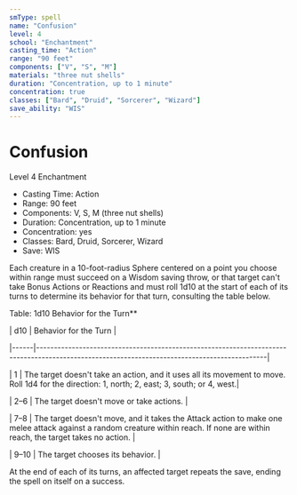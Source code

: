 ```yaml
---
smType: spell
name: "Confusion"
level: 4
school: "Enchantment"
casting_time: "Action"
range: "90 feet"
components: ["V", "S", "M"]
materials: "three nut shells"
duration: "Concentration, up to 1 minute"
concentration: true
classes: ["Bard", "Druid", "Sorcerer", "Wizard"]
save_ability: "WIS"
---
```


# Confusion
Level 4 Enchantment

- Casting Time: Action
- Range: 90 feet
- Components: V, S, M (three nut shells)
- Duration: Concentration, up to 1 minute
- Concentration: yes
- Classes: Bard, Druid, Sorcerer, Wizard
- Save: WIS

Each creature in a 10-foot-radius Sphere centered on a point you choose within range must succeed on a Wisdom saving throw, or that target can't take Bonus Actions or Reactions and must roll 1d10 at the start of each of its turns to determine its behavior for that turn, consulting the table below.

Table: 1d10 Behavior for the Turn**

| d10  | Behavior for the Turn                                                                                                                        |

|------|----------------------------------------------------------------------------------------------------------------------------------------------|

| 1    | The target doesn't take an action, and it uses all its movement to move. Roll 1d4 for the direction: 1, north; 2, east; 3, south; or 4, west.|

| 2–6  | The target doesn't move or take actions.                                                                                                     |

| 7–8  | The target doesn't move, and it takes the Attack action to make one melee attack against a random creature within reach. If none are within reach, the target takes no action. |

| 9–10 | The target chooses its behavior.                                                                                                             |

At the end of each of its turns, an affected target repeats the save, ending the spell on itself on a success.
